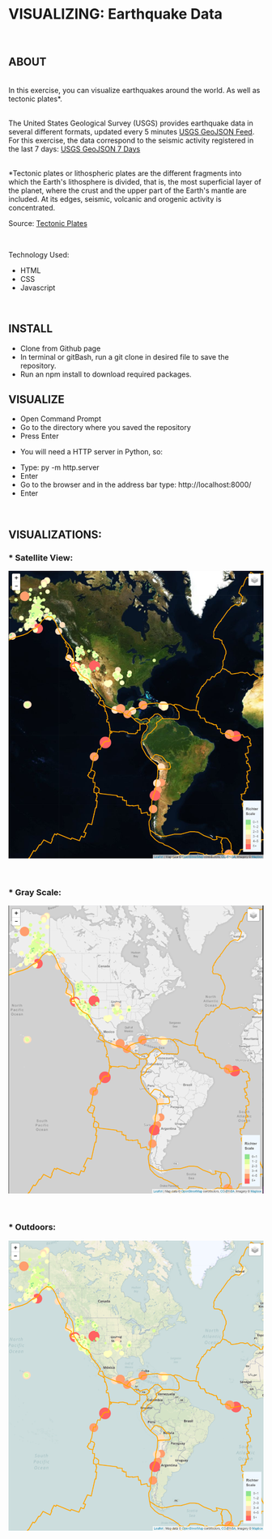 # VISUALIZING: Earthquake Data
<br>

## ABOUT

<br>
In this exercise, you can visualize earthquakes around the world. As well as tectonic plates*. 

<br>The United States Geological Survey (USGS) provides earthquake data in several different formats, updated every 5 minutes [USGS GeoJSON Feed](http://earthquake.usgs.gov/earthquakes/feed/v1.0/geojson.php). For this exercise, the data correspond to the seismic activity registered in the last 7 days: [USGS GeoJSON 7 Days](https://earthquake.usgs.gov/earthquakes/feed/v1.0/summary/all_week.geojson)

<br>*Tectonic plates or lithospheric plates are the different fragments into which the Earth's lithosphere is divided, that is, the most superficial layer of the planet, where the crust and the upper part of the Earth's mantle are included. At its edges, seismic, volcanic and orogenic activity is concentrated.

Source: [Tectonic Plates](https://concepción.de/placas-tectonicas/#ixzz6HWiQn3Mu)

<br>
 
Technology Used:
- HTML
- CSS
- Javascript

<br>

## INSTALL

* Clone from Github page
* In terminal or gitBash, run a git clone in desired file to save the repository.
* Run an npm install to download required packages.

## VISUALIZE

* Open Command Prompt
* Go to the directory where you saved the repository
* Press Enter
- You will need a HTTP server in Python, so:
* Type: py -m http.server
* Enter
* Go to the browser and in the address bar type: http://localhost:8000/
* Enter
<br>

## VISUALIZATIONS:

### * Satellite View:<br>

![Satellite View](Images/Satellite.PNG)

<br>

### * Gray Scale:<br>

![Gray Scale](Images/GrayScale.PNG)

<br>

### * Outdoors:<br>

![Outdoors](Images/Outdoors.PNG)

